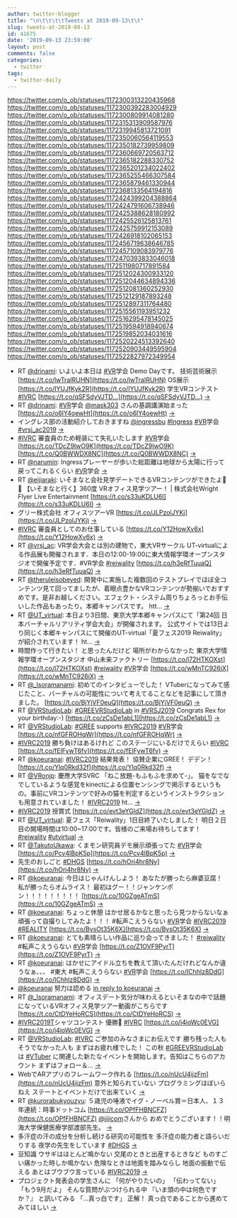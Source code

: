 ```yaml
---
author: twitter-blogger
title: "\n\t\t\t\tTweets at 2019-09-13\t\t"
slug: tweets-at-2019-09-13
id: 41675
date: '2019-09-13 23:59:00'
layout: post
comments: false
categories:
  - twitter
tags:
  - twitter-daily
---
```


https://twitter.com/o_ob/statuses/1172300313220435968 https://twitter.com/o_ob/statuses/1172300392283004929 https://twitter.com/o_ob/statuses/1172300809914081280 https://twitter.com/o_ob/statuses/1172315313909587976 https://twitter.com/o_ob/statuses/1172319945813721091 https://twitter.com/o_ob/statuses/1172350060564119553 https://twitter.com/o_ob/statuses/1172350182739959809 https://twitter.com/o_ob/statuses/1172360669720563712 https://twitter.com/o_ob/statuses/1172365182288330752 https://twitter.com/o_ob/statuses/1172365201234022402 https://twitter.com/o_ob/statuses/1172365255466307584 https://twitter.com/o_ob/statuses/1172365879461330944 https://twitter.com/o_ob/statuses/1172368133564194816 https://twitter.com/o_ob/statuses/1172424399204388864 https://twitter.com/o_ob/statuses/1172424791606738946 https://twitter.com/o_ob/statuses/1172425388628180992 https://twitter.com/o_ob/statuses/1172425526125813761 https://twitter.com/o_ob/statuses/1172425759912153089 https://twitter.com/o_ob/statuses/1172426918102065153 https://twitter.com/o_ob/statuses/1172456719638646785 https://twitter.com/o_ob/statuses/1172457109083979776 https://twitter.com/o_ob/statuses/1172470393833046018 https://twitter.com/o_ob/statuses/1172511980717891584 https://twitter.com/o_ob/statuses/1172512024300933120 https://twitter.com/o_ob/statuses/1172512044634894336 https://twitter.com/o_ob/statuses/1172512081360252930 https://twitter.com/o_ob/statuses/1172512129187893248 https://twitter.com/o_ob/statuses/1172512897311764480 https://twitter.com/o_ob/statuses/1172515561193951232 https://twitter.com/o_ob/statuses/1172516295478145025 https://twitter.com/o_ob/statuses/1172519594918940674 https://twitter.com/o_ob/statuses/1172519852034031616 https://twitter.com/o_ob/statuses/1172520224513392640 https://twitter.com/o_ob/statuses/1172520903449595904 https://twitter.com/o_ob/statuses/1172522827972349954  

*   RT [@drinami](https://twitter.com/drinami): いよいよ本日は [#VR](https://twitter.com/search?q=%23VR&src=hash)学会 Demo Dayです。 技術芸術展示 [https://t.co/lwTraIRUHN](https://t.co/lwTraIRUHN) OS展示 [https://t.co/IYUJfKyk2R](https://t.co/IYUJfKyk2R) 学生VRコンテスト [#IVRC](https://twitter.com/search?q=%23IVRC&src=hash) [https://t.co/qSFSdyVJTD…](https://t.co/qSFSdyVJTD…) [->](https://twitter.com/o_ob/statuses/1172300313220435968)
*   RT [@drinami](https://twitter.com/drinami): [#VR](https://twitter.com/search?q=%23VR&src=hash)学会 [@mask303](https://twitter.com/mask303) さんの基調講演始まった [https://t.co/o6lY4oewHt](https://t.co/o6lY4oewHt) [->](https://twitter.com/o_ob/statuses/1172300392283004929)
*   イングレス部の活動紹介しておきますね [@ingressbu](https://twitter.com/ingressbu) [#Ingress](https://twitter.com/search?q=%23Ingress&src=hash) [#VR](https://twitter.com/search?q=%23VR&src=hash)学会 [#vrsj_ac2019](https://twitter.com/search?q=%23vrsj_ac2019&src=hash) [->](https://twitter.com/o_ob/statuses/1172300809914081280)
*   [#IVRC](https://twitter.com/search?q=%23IVRC&src=hash) 審査員のため軽装にて失礼いたします [#VR](https://twitter.com/search?q=%23VR&src=hash)学会 [https://t.co/TDcZ9IwO9K](https://t.co/TDcZ9IwO9K) [https://t.co/Q0BWWDX8NC](https://t.co/Q0BWWDX8NC) [->](https://twitter.com/o_ob/statuses/1172315313909587976)
*   RT [@narumin](https://twitter.com/narumin): Ingressプレーヤーが歩いた総距離は地球から太陽に行って戻ってこれるくらい [#VR](https://twitter.com/search?q=%23VR&src=hash)学会 [->](https://twitter.com/o_ob/statuses/1172319945813721091)
*   RT [@eijiaraki](https://twitter.com/eijiaraki): いそまなと会社見学デートできるVRコンテンツができたよ🥰🥰 【いそまなと行く】360度 VRオフィス見学ツアー！ | 株式会社Wright Flyer Live Entertainment [https://t.co/s33uKDLU6I](https://t.co/s33uKDLU6I) [->](https://twitter.com/o_ob/statuses/1172350060564119553)
*   グリー株式会社 オフィスツアーVR [https://t.co/JLPzolJYKj](https://t.co/JLPzolJYKj) [->](https://twitter.com/o_ob/statuses/1172350182739959809)
*   [#IVRC](https://twitter.com/search?q=%23IVRC&src=hash) 審査員としてのお仕事している [https://t.co/Y12HowXv6x](https://t.co/Y12HowXv6x) [->](https://twitter.com/o_ob/statuses/1172360669720563712)
*   RT [@vrsj_ac](https://twitter.com/vrsj_ac): VR学会大会とは別の建物で，東大VRサークル UT-virtualによる作品展も開催されます．本日の12:00-19:00に東大情報学環オープンスタジオで開催予定です．#VR学会 [#reiwality](https://twitter.com/search?q=%23reiwality&src=hash) [https://t.co/h3eRfTuuaQ](https://t.co/h3eRfTuuaQ) [->](https://twitter.com/o_ob/statuses/1172365182288330752)
*   RT [@theruleisobeyed](https://twitter.com/theruleisobeyed): 開発中に実施した複数回のテストプレイでほぼ全コンテンツ見て回ってましたが、着眼点豊かなVRコンテンツが勢揃いでおすすめです。是非お越しください。エフェクト・システム周りちょろっとお手伝いした作品もあったり。本郷キャンパスです。 htt… [->](https://twitter.com/o_ob/statuses/1172365201234022402)
*   RT [@UT_virtual](https://twitter.com/UT_virtual): 本日より3日間、東京大学本郷キャンパスにて「第24回 日本バーチャルリアリティ学会大会」が開催されます。 公式サイトでは13日より同じく本郷キャンパスにて開催のUT-virtual「夏フェス2019 Reiwality」が紹介されています！ ht… [->](https://twitter.com/o_ob/statuses/1172365255466307584)
*   時間作って行きたい！ と思ったんだけど 場所がわからなかった 東京大学情報学環オープンスタジオ 中山未来ファクトリー [https://t.co/l72HTKOXst](https://t.co/l72HTKOXst) [#reiwality](https://twitter.com/search?q=%23reiwality&src=hash) [#VR](https://twitter.com/search?q=%23VR&src=hash)学会 [https://t.co/wMnTC926iX](https://t.co/wMnTC926iX) [->](https://twitter.com/o_ob/statuses/1172365879461330944)
*   RT [@_Isoramanami](https://twitter.com/_Isoramanami): 初めてのインタビューでした！ VTuberになってみて感じたこと、バーチャルの可能性について考えてることなどを記事にして頂きました。 [https://t.co/BjYjVF0euQ](https://t.co/BjYjVF0euQ) [->](https://twitter.com/o_ob/statuses/1172368133564194816)
*   RT [@VRStudioLab](https://twitter.com/VRStudioLab): [#GREEVRStudioLab](https://twitter.com/search?q=%23GREEVRStudioLab&src=hash) in [#VRSJ2019](https://twitter.com/search?q=%23VRSJ2019&src=hash) Congrats Rex for your birthday:-) [https://t.co/zCsDe1abL1](https://t.co/zCsDe1abL1) [->](https://twitter.com/o_ob/statuses/1172424399204388864)
*   RT [@VRStudioLab](https://twitter.com/VRStudioLab): [#GREE](https://twitter.com/search?q=%23GREE&src=hash) supports [#IVRC2019](https://twitter.com/search?q=%23IVRC2019&src=hash) [#VR](https://twitter.com/search?q=%23VR&src=hash)学会 [https://t.co/nfGFROHqWr](https://t.co/nfGFROHqWr) [->](https://twitter.com/o_ob/statuses/1172424791606738946)
*   [#IVRC2019](https://twitter.com/search?q=%23IVRC2019&src=hash) 勝ち負けはあるけれど このステージにいるだけでえらい [#IVRC](https://twitter.com/search?q=%23IVRC&src=hash) [https://t.co/fElFywT6fv](https://t.co/fElFywT6fv) [->](https://twitter.com/o_ob/statuses/1172425388628180992)
*   RT [@koeuranai](https://twitter.com/koeuranai): [#IVRC2019](https://twitter.com/search?q=%23IVRC2019&src=hash) 結果発表！ 協賛企業にGREE！ デデン！ [https://t.co/Ylq0Rkd32f](https://t.co/Ylq0Rkd32f) [->](https://twitter.com/o_ob/statuses/1172425526125813761)
*   RT [@VRonjp](https://twitter.com/VRonjp): 慶應大学SVRC 「ねこ放題-もふもふを求めて-」。 猫をなでなでしているような感覚をkinectによる位置センシングで掲示するというもの。事前にVRコンテンツで好みの猫を判定するというインストラクションも用意されていました！ [#IVRC2019](https://twitter.com/search?q=%23IVRC2019&src=hash) ht… [->](https://twitter.com/o_ob/statuses/1172425759912153089)
*   [#IVRC2019](https://twitter.com/search?q=%23IVRC2019&src=hash) 授賞式 [https://t.co/evt3eYGldZ](https://t.co/evt3eYGldZ) [->](https://twitter.com/o_ob/statuses/1172426918102065153)
*   RT [@UT_virtual](https://twitter.com/UT_virtual): 夏フェス「Reiwality」1日目終了いたしました！ 明日２日目の開場時間は10:00~17:00です。皆様のご来場お待ちしてます！ [#reiwality](https://twitter.com/search?q=%23reiwality&src=hash) [#utvirtual](https://twitter.com/search?q=%23utvirtual&src=hash) [->](https://twitter.com/o_ob/statuses/1172456719638646785)
*   RT [@TakutoUkawa](https://twitter.com/TakutoUkawa): くまモン研究員デモ展示頑張ってた [#VR](https://twitter.com/search?q=%23VR&src=hash)学会 [https://t.co/Pcv4IBpK5p](https://t.co/Pcv4IBpK5p) [->](https://twitter.com/o_ob/statuses/1172457109083979776)
*   先生のおしごと [#DHGS](https://twitter.com/search?q=%23DHGS&src=hash) [https://t.co/hOri4hr8Nv](https://t.co/hOri4hr8Nv) [->](https://twitter.com/o_ob/statuses/1172470393833046018)
*   RT [@koeuranai](https://twitter.com/koeuranai): 今日はじゃんけんしよう！ あなたが勝ったら麻婆豆腐！ 私が勝ったらオムライス！ 最初はグー！！ジャンケンポン！！！！！！！！！ [https://t.co/10GZgeATmS](https://t.co/10GZgeATmS) [->](https://twitter.com/o_ob/statuses/1172511980717891584)
*   RT [@koeuranai](https://twitter.com/koeuranai): ちょっと休憩 はかせ居るかなと思ったら見つからないなぁ 頑張って自撮りしてみたよ！！！ #転声こえうらない [#VR](https://twitter.com/search?q=%23VR&src=hash)学会 [#IVRC2019](https://twitter.com/search?q=%23IVRC2019&src=hash) [#REALITY](https://twitter.com/search?q=%23REALITY&src=hash) [https://t.co/BysOt35K6X](https://t.co/BysOt35K6X) [->](https://twitter.com/o_ob/statuses/1172512024300933120)
*   RT [@koeuranai](https://twitter.com/koeuranai): とても素晴らしい作品に巡り会ってきました！ [#reiwality](https://twitter.com/search?q=%23reiwality&src=hash) #転声こえうらない [#VR](https://twitter.com/search?q=%23VR&src=hash)学会 [https://t.co/Z1OVF9PyrT](https://t.co/Z1OVF9PyrT) [->](https://twitter.com/o_ob/statuses/1172512044634894336)
*   RT [@koeuranai](https://twitter.com/koeuranai): はかせにアイドル立ちを教えて頂いたんだけれどなんか違うなぁ、、、 #東大 #転声こえうらない [#VR](https://twitter.com/search?q=%23VR&src=hash)学会 [https://t.co/IChhIz8DdG](https://t.co/IChhIz8DdG) [->](https://twitter.com/o_ob/statuses/1172512081360252930)
*   [@koeuranai](https://twitter.com/koeuranai) 努力は認める [in reply to koeuranai](https://twitter.com/koeuranai/statuses/1172395338155474945) [->](https://twitter.com/o_ob/statuses/1172512129187893248)
*   RT [@_Isoramanami](https://twitter.com/_Isoramanami): オフィスデート気分が味わえるといそまなの中で話題になっているVRオフィス見学ツアー動画がこちらです [https://t.co/CtDYeHoRCS](https://t.co/CtDYeHoRCS) [->](https://twitter.com/o_ob/statuses/1172512897311764480)
*   [#IVRC2019T](https://twitter.com/search?q=%23IVRC2019T&src=hash)シャツコンテスト 優勝🥇 [#IVRC](https://twitter.com/search?q=%23IVRC&src=hash) [https://t.co/j4ioWc0EVG](https://t.co/j4ioWc0EVG) [->](https://twitter.com/o_ob/statuses/1172515561193951232)
*   RT [@VRStudioLab](https://twitter.com/VRStudioLab): [#IVRC](https://twitter.com/search?q=%23IVRC&src=hash) ご参加のみなさまにお伝えです 勝ち残った人もそうでなかった人も まずはお疲れ様でした！ この秋 [#GREEVRStudioLab](https://twitter.com/search?q=%23GREEVRStudioLab&src=hash) は [#VTuber](https://twitter.com/search?q=%23VTuber&src=hash) に関連した新たなイベントを開始します。告知はこちらのアカウント まずはフォロー＆… [->](https://twitter.com/o_ob/statuses/1172516295478145025)
*   WebでARアプリのフレームワーク作れる [https://t.co/nUcU4ijzFm](https://t.co/nUcU4ijzFm) 意外と知られていない プログラミングほぼいらねえ ステートとイベントだけで出来ていく [->](https://twitter.com/o_ob/statuses/1172519594918940674)
*   RT [@kurorabukyouzyu](https://twitter.com/kurorabukyouzyu): ５歳児の唾液でイグ・ノーベル賞＝日本人、１３年連続：時事ドットコム [https://t.co/OPfFHBNCFZ](https://t.co/OPfFHBNCFZ) [@jijicom](https://twitter.com/jijicom)さんから おめでとうございます！！明海大学保健医療学部渡部先生。 [->](https://twitter.com/o_ob/statuses/1172519852034031616)
*   多汗症の汗の成分を分析し続ける研究の可能性を 多汗症の能力者と語らいだりする 夜学の先生をしています [#DHGS](https://twitter.com/search?q=%23DHGS&src=hash) [->](https://twitter.com/o_ob/statuses/1172520224513392640)
*   豆知識 ウサギはほとんど鳴かない 交尾のときと出産するときなど ものすごい痛かった時しか鳴かない 危険なときは地面を踏みならし 地面の振動で伝える あとはブウブウ言っている [#IVRC2019](https://twitter.com/search?q=%23IVRC2019&src=hash) [->](https://twitter.com/o_ob/statuses/1172520903449595904)
*   プロジェクト発表会の学生さんに 「何がやりたいの」 「伝わってない」 「もう9月だよ」 そんな質問がぶつけられる中 『いま頭の中は何色ですか？』 と訊いてみる 「…真っ白です」 正解！ 真っ白であることから進めてみてほしい [->](https://twitter.com/o_ob/statuses/1172522827972349954)